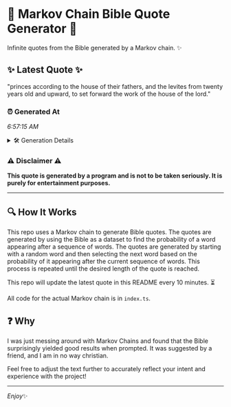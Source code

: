 # 📖 Markov Chain Bible Quote Generator 📖

Infinite quotes from the Bible generated by a Markov chain. ✨

## ✨ Latest Quote ✨
"princes according to the house of their fathers, and the levites from twenty years old and upward, to set forward the work of the house of the lord."

### ⏰ Generated At
*6:57:15 AM*

<details>
    <summary>🛠️ Generation Details</summary>
    <p>
        <strong>🌱 Seed:</strong> princes<br>
        <strong>🔄 Iterations:</strong> 27<br>
        <strong>📜 Context History:</strong><br>[ princes ]: according<br>[ princes, according ]: to<br>[ princes, according, to ]: the<br>[ princes, according, to, the ]: house<br>[ princes, according, to, the, house ]: of<br>[ princes, according, to, the, house, of ]: their<br>[ according, to, the, house, of, their ]: fathers,<br>[ to, the, house, of, their, fathers, ]: and<br>[ the, house, of, their, fathers,, and ]: the<br>[ house, of, their, fathers,, and, the ]: levites<br>[ of, their, fathers,, and, the, levites ]: from<br>[ their, fathers,, and, the, levites, from ]: twenty<br>[ fathers,, and, the, levites, from, twenty ]: years<br>[ and, the, levites, from, twenty, years ]: old<br>[ the, levites, from, twenty, years, old ]: and<br>[ levites, from, twenty, years, old, and ]: upward,<br>[ from, twenty, years, old, and, upward, ]: to<br>[ twenty, years, old, and, upward,, to ]: set<br>[ years, old, and, upward,, to, set ]: forward<br>[ old, and, upward,, to, set, forward ]: the<br>[ and, upward,, to, set, forward, the ]: work<br>[ upward,, to, set, forward, the, work ]: of<br>[ to, set, forward, the, work, of ]: the<br>[ set, forward, the, work, of, the ]: house<br>[ forward, the, work, of, the, house ]: of<br>[ the, work, of, the, house, of ]: the<br>[ work, of, the, house, of, the ]: lord.<br>
    </p>
</details>

### ⚠️ Disclaimer ⚠️
**This quote is generated by a program and is not to be taken seriously. It is purely for entertainment purposes.**

---

## 🔍 How It Works

This repo uses a Markov chain to generate Bible quotes. The quotes are generated by using the Bible as a dataset to find the probability of a word appearing after a sequence of words. The quotes are generated by starting with a random word and then selecting the next word based on the probability of it appearing after the current sequence of words. This process is repeated until the desired length of the quote is reached.

This repo will update the latest quote in this README every 10 minutes. ⏳

All code for the actual Markov chain is in `index.ts`.

## ❓ Why

I was just messing around with Markov Chains and found that the Bible surprisingly yielded good results when prompted. 
It was suggested by a friend, and I am in no way christian.

Feel free to adjust the text further to accurately reflect your intent and experience with the project!

---

*Enjoy*✨
